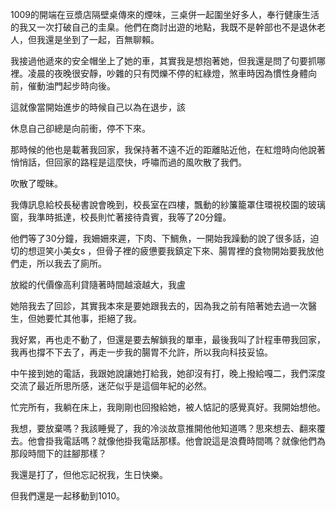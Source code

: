 1009的開端在豆漿店隔壁桌傳來的煙味，三桌併一起圍坐好多人，奉行健康生活的我又一次打破自己的圭臬。他們在商討出遊的地點，我既不是幹部也不是退休老人，但我還是坐到了一起，百無聊賴。

我接過他遞來的安全帽坐上了她的車，其實我是想抱著她，但我還是問了句要抓哪裡。凌晨的夜晚很安靜，吵雜的只有閃爍不停的紅綠燈，煞車時因為慣性身體向前，催動油門起步時向後。

這就像當開始進步的時候自己以為在退步，該

休息自己卻總是向前衝，停不下來。

那時候的他也是載著我回家，我保持著不遠不近的距離貼近他，在紅燈時向他說著悄悄話，但回家的路程是這麼快，呼嘯而過的風吹散了我們。

吹散了曖昧。

我傳訊息給校長秘書說會晚到，校長室在四樓，飄動的紗簾籠罩住環視校園的玻璃窗，我準時抵達，校長則忙著接待貴賓，我等了20分鐘。

他們等了30分鐘，我姍姍來遲，下肉、下鯛魚，一開始我躁動的說了很多話，迫切的想逗笑小美女s ，但骨子裡的疲憊要我鎮定下來、腸胃裡的食物開始要我放他們走，所以我去了廁所。

放縱的代價像高利貸隨著時間越滾越大，我盧

她陪我去了回診，其實我本來是要她跟我去的，因為我之前有陪著她去過一次醫生，但她要忙其他事，拒絕了我。

我好累，再也走不動了，但還是要去解鎖我的單車，最後我叫了計程車帶我回家，我再也撐不下去了，再走一步我的腸胃不允許，所以我向科技妥協。

中午接到她的電話，我跟她說讓她打給我，她卻沒有打，晚上撥給嘎二，我們深度交流了最近所思所感，迷茫似乎是這個年紀的必然。

忙完所有，我躺在床上，我剛剛也回撥給她，被人惦記的感覺真好。我開始想他。

我想，要放棄嗎？我該睡覺了，我的冷淡故意推開他他知道嗎？思來想去、翻來覆去。他會掛我電話嗎？就像他掛我電話那樣。他會說這是浪費時間嗎？就像他們為那段時間下的註腳那樣？

我還是打了，但他忘記祝我，生日快樂。

但我們還是一起移動到1010。
